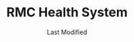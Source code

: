 ---
layout: location-page
date: Last Modified
description: "Local COVID-19 testing is available at RMC Health System in Anniston, Alabama, USA."
permalink: "locations/alabama/anniston/rmc-health-system/"
tags:
  - locations
  - alabama
title: RMC Health System
uniqueName: rmc-health-system
state: Alabama
stateAbbr: AL
hood: "Anniston"
address: "400 East 10th Street"
city: "Anniston"
zip: "36207"
zipsNearby: "30730 30731 35950 35951 35010 35011 36250 35013 35014 35015 35952 36201 36202 36203 36204 36205 36206 36207 35016 36251 35953 35954 35019 35201 35202 35203 35204 35205 35206 35207 35208 35209 35210 35211 35212 35213 35214 35215 35216 35217 35218 35219 35220 35221 35222 35223 35224 35226 35228 35229 35231 35232 35233 35234 35235 35236 35237 35238 35242 35243 35244 35246 35249 35253 35254 35255 35259 35260 35261 35266 35282 35283 35285 35287 35288 35290 35291 35292 35293 35294 35295 35296 35297 35298 35031 35956 35957 35032 36253 36850 35959 35960 35043 35044 36254 35048 35049 35961 35051 35052 36255 35054 35962 36853 36256 35963 36257 36258 35964 36260 36261 36026 36855 35967 35968 36262 35068 35971 35901 35902 35903 35904 35905 35906 35907 35972 35070 35071 35973 35974 35072 36263 35975 35976 35077 35078 35079 36264 35082 35083 35980 36861 36265 35087 35089 35091 36862 35094 35983 35096 36266 35097 35112 36267 35004 35116 36268 36269 35119 35120 36271 35121 35123 35124 35125 35128 36272 35126 35131 35986 36273 35133 35135 36274 35136 35143 36275 35146 35987 35147 35149 35150 35151 35988 35160 35161 35172 35173 35176 35178 36276 35990 35180 35181 35182 36277 36278 36279 35183 35185 35186 36280 30104 30108 30109 30110 30113 30112 30116 30117 30118 30119 30124 30125 30129 30132 30157 30133 30134 30135 30154 30138 31169 30140 30217 30219 30141 30147 30150 30153 30149 30161 30162 30163 30164 30165 30170 30275 30173 30176 30178 30179 30180 30182 30185 30187 35225 35230 35240 35245 35263 35277 35278 35279 35280 35281 35286 35289 35299 36210" 
mapUrl: "http://maps.apple.com/?q=RMC+Health+System&address=400+East+10th+Street,Anniston,Alabama,36207"
locationType: Drive-thru
phone: "256-235-5600"
website: "undefined"
onlineBooking: undefined
closed: undefined
closedUpdate: April 21st, 2020
notes: "Requires referral from a primary health provider. Requires doctor's referral."
days: Weekdays
hours: 8:30AM-4:30PM
ctaMessage: Call 256-235-5600
ctaUrl: "tel:256-235-5600"
---